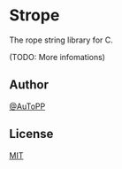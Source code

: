 # Strope

The rope string library for C.

(TODO: More infomations)

## Author
[@AuToPP](https://twitter.com/AuToPP)

## License
[MIT](LICENSE.txt)
